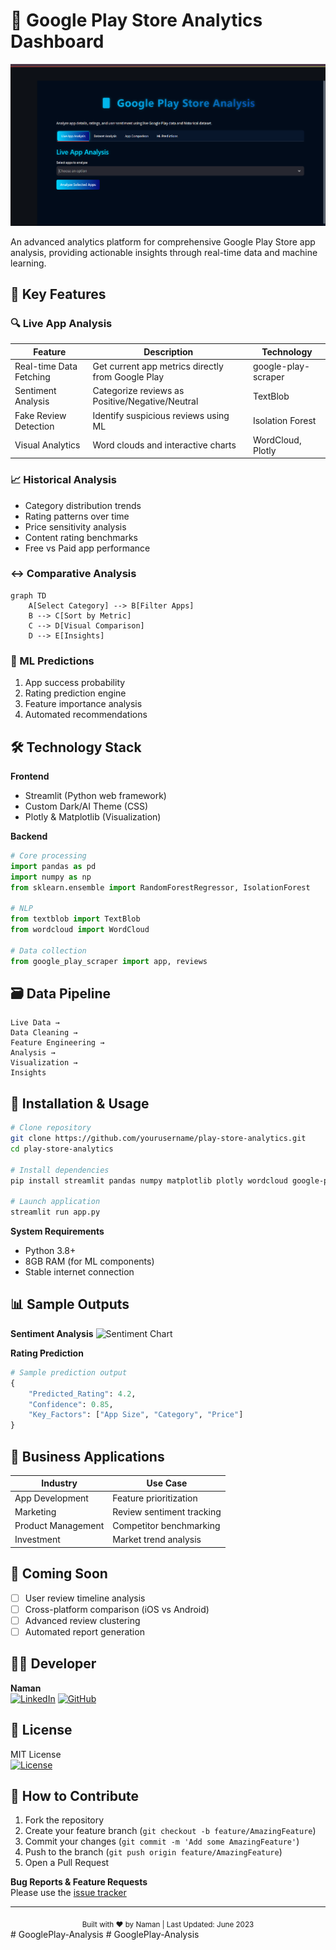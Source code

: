 # 📱 Google Play Store Analytics Dashboard

![Dashboard Screenshot](images/googleplayanalysis.png)

An advanced analytics platform for comprehensive Google Play Store app analysis, providing actionable insights through real-time data and machine learning.

## 🌟 Key Features

### 🔍 Live App Analysis
| Feature | Description | Technology |
|---------|-------------|------------|
| Real-time Data Fetching | Get current app metrics directly from Google Play | google-play-scraper |
| Sentiment Analysis | Categorize reviews as Positive/Negative/Neutral | TextBlob |
| Fake Review Detection | Identify suspicious reviews using ML | Isolation Forest |
| Visual Analytics | Word clouds and interactive charts | WordCloud, Plotly |

### 📈 Historical Analysis
- Category distribution trends
- Rating patterns over time
- Price sensitivity analysis
- Content rating benchmarks
- Free vs Paid app performance

### ↔️ Comparative Analysis
```mermaid
graph TD
    A[Select Category] --> B[Filter Apps]
    B --> C[Sort by Metric]
    C --> D[Visual Comparison]
    D --> E[Insights]
```

### 🤖 ML Predictions
1. App success probability
2. Rating prediction engine
3. Feature importance analysis
4. Automated recommendations

## 🛠️ Technology Stack

**Frontend**
- Streamlit (Python web framework)
- Custom Dark/AI Theme (CSS)
- Plotly & Matplotlib (Visualization)

**Backend**
```python
# Core processing
import pandas as pd
import numpy as np
from sklearn.ensemble import RandomForestRegressor, IsolationForest

# NLP
from textblob import TextBlob
from wordcloud import WordCloud

# Data collection
from google_play_scraper import app, reviews
```

## 🗃️ Data Pipeline

```plaintext
Live Data → 
Data Cleaning → 
Feature Engineering → 
Analysis → 
Visualization → 
Insights
```

## 🚀 Installation & Usage

```bash
# Clone repository
git clone https://github.com/yourusername/play-store-analytics.git
cd play-store-analytics

# Install dependencies
pip install streamlit pandas numpy matplotlib plotly wordcloud google-play-scraper textblob scikit-learn

# Launch application
streamlit run app.py
```

**System Requirements**
- Python 3.8+
- 8GB RAM (for ML components)
- Stable internet connection

## 📊 Sample Outputs

**Sentiment Analysis**
![Sentiment Chart](https://via.placeholder.com/400x300.png?text=Sentiment+Analysis)

**Rating Prediction**
```python
# Sample prediction output
{
    "Predicted_Rating": 4.2,
    "Confidence": 0.85,
    "Key_Factors": ["App Size", "Category", "Price"]
}
```

## 🎯 Business Applications

| Industry | Use Case |
|----------|----------|
| App Development | Feature prioritization |
| Marketing | Review sentiment tracking |
| Product Management | Competitor benchmarking |
| Investment | Market trend analysis |

## 📌 Coming Soon

- [ ] User review timeline analysis
- [ ] Cross-platform comparison (iOS vs Android)
- [ ] Advanced review clustering
- [ ] Automated report generation

## 👨‍💻 Developer

**Naman**  
[![LinkedIn](https://img.shields.io/badge/LinkedIn-Connect-blue)](https://linkedin.com/in/naman-upreti) 
[![GitHub](https://img.shields.io/badge/GitHub-Follow-lightgrey)](https://github.com/naman-upreti)

## 📝 License

MIT License  
[![License](https://img.shields.io/badge/License-MIT-green.svg)](https://opensource.org/licenses/MIT)

## 🤝 How to Contribute

1. Fork the repository
2. Create your feature branch (`git checkout -b feature/AmazingFeature`)
3. Commit your changes (`git commit -m 'Add some AmazingFeature'`)
4. Push to the branch (`git push origin feature/AmazingFeature`)
5. Open a Pull Request

**Bug Reports & Feature Requests**  
Please use the [issue tracker](https://github.com/naman-upreti/play-store-analytics/issues)

---

<div align="center">
  <sub>Built with ❤︎ by Naman | Last Updated: June 2023</sub>
</div>
# GooglePlay-Analysis
#   G o o g l e P l a y - A n a l y s i s 
 
 